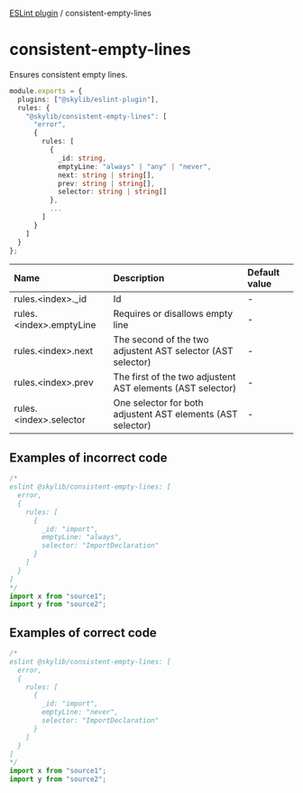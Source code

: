 [ESLint plugin](https://ilyub.github.io/eslint-plugin/) / consistent-empty-lines

# consistent-empty-lines

Ensures consistent empty lines.

```ts
module.exports = {
  plugins: ["@skylib/eslint-plugin"],
  rules: {
    "@skylib/consistent-empty-lines": [
      "error",
      {
        rules: [
          {
            _id: string,
            emptyLine: "always" | "any" | "never",
            next: string | string[],
            prev: string | string[],
            selector: string | string[]
          },
          ...
        ]
      }
    ]
  }
};
```

| Name | Description | Default value |
| :----- | :----- | :----- |
| rules.\<index\>._id | Id | - |
| rules.\<index\>.emptyLine | Requires or disallows empty line | - |
| rules.\<index\>.next | The second of the two adjustent AST selector (AST selector) | - |
| rules.\<index\>.prev | The first of the two adjustent AST elements (AST selector) | - |
| rules.\<index\>.selector | One selector for both adjustent AST elements (AST selector) | - |

## Examples of incorrect code

```ts
/*
eslint @skylib/consistent-empty-lines: [
  error,
  {
    rules: [
      {
        _id: "import",
        emptyLine: "always",
        selector: "ImportDeclaration"
      }
    ]
  }
]
*/
import x from "source1";
import y from "source2";
```

## Examples of correct code

```ts
/*
eslint @skylib/consistent-empty-lines: [
  error,
  {
    rules: [
      {
        _id: "import",
        emptyLine: "never",
        selector: "ImportDeclaration"
      }
    ]
  }
]
*/
import x from "source1";
import y from "source2";
```